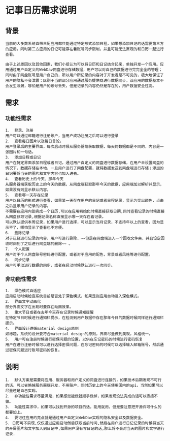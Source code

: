 # 记事日历需求说明
## 背景
    当前的大多数系统自带日历应用都只能通过特定形式添加日程，如果想添加日记的话需要第三方的应用。同时第三方应用的日记可能存在着账号同步限制，并且可能无法直观的和日历一起进行查看。  

    由于上述原因以及其他因素，我们小组认为可以将日历和日记结合起来，单独开发一个应用。应用通过用户自定义的WebDav网盘进行存储数据，用户可以对自己的数据进行完完全全的管理；同时由于网盘账号是用户自己的，所以用户所记录的内容对于开发者是不可见的，极大地保证了用户的隐私不会泄露；区别于当前部分应用通过服务提供商进行数据同步，该应用的数据基本不会发生泄漏，哪怕是用户的账号丢失，但是记录的内容仍然是存在的，用户数据安全性高。
## 需求
### 功能性需求
    1.	登录、注册
    用户可以通过邮箱进行注册账户，当用户成功注册之后可以进行登录
    2.	查看每日图片以及每日言论。
    用户登录后的主要界面，每次启动时候从服务器端获取数据，每天的数据都是不同的，内容是一张图片和一句话。
    3.	添加日程或日记
    用户在特定界面添加日程或者日记，通过用户自定义的网盘进行数据存储，在用户未设置网盘的情况下，数据存储在本地，一旦用户进行了网盘配置，就将数据发送到网盘端进行存储；添加的日记要将当天的图片和文字内容也加入进去。
    4.	查看历史上的今天、那年今天
    从服务器端获取历史上的今天的数据，从网盘端获取那年今天的数据，应用端加以解析并显示，如果没有则显示默认内容。
    5.	查看哪一天存在记录
    用户以日历的形式进行查看，如果某一天存在用户的日记或者日程记录，显示为突出颜色，点击之后显示用户记录的内容。  
    不需要在应用内部完成一个日历,可以在应用初始化时候直接获取日期,同时查看记录的时候直接从网盘获取记录,根据记录名称直接显示哪一天存在着记录。  
    可以默认提供本周记录，如果用户进行选择，可以显示当月记录，不支持年以上的查看，因为显示不了，哪怕显示了查看也不方便。
    6.	删除记录
    对于已经进行记录的内容，用户可进行删除，~~但是在网盘端进入一个回收文件夹，并且设定回收时间到了之后进行网盘端的删除~~ 。
    7.	个人配置
    用户对于个人网盘账号密码进行配置，或者对于应用的配色，背景或者风格等进行配置。
    8.	同步记录
    用户可手动进行数据的同步，或者在启动时候默认进行一次同步。
### 非功能性需求
    1.	深色模式自适应
    应用启动时候检查系统目前是否处于深色模式，如果是则应用自动进入深色模式。
    2.	界面文字动画化
    部分界面文字在出现时要存在动画效果。
    3.	重大节日或者在去年今天存在记录时候通知提醒
    在特定节日时候进行通知栏提示，在检测到用户数据中存在那年今日的数据时候同样进行通知栏提示。
    4.	界面设计遵循material design原则
    如标题，系统的设计要符合material design的原则，界面尽量做到美观，风格统一。
    5.	用户可在注册时候进行密保问题的设置，以供在忘记密码的时候进行密码恢复
    用户在进行注册时候可以进行选择密保问题，在忘记密码的时候可以选择输入邮箱账号，然后通过密保问题进行账号密码的恢复。
## 说明
    1.	默认方案是需要将应用、服务器和用户定义的网盘进行连接的，如果技术后期发现不可行的话，可以省略掉服务器端开发，不用账户，同时历史上的今天使用国内的api，当然如果可以尽量还是自己实现。
    2.	非功能性需求尽量满足，如果感觉能做就顺手做掉，如果发现没法完成的话可以直接不做。
    3.	功能性需求中，如果可以找到开源的项目的话，能用就用，但是要注意把开源许可什么的都要加上。
    4.	要记住应用的亮点就是通过用户自定义WebDav实现的隐私安全以及数据安全。
    5. 日历可不实现,仅仅通过应用启动然后获取当前时间,然后在用户进行日记记录的时候将当天的开屏图片和文字加入到日记中,如果用户没有写日记的话,那么将不会对当天的图片和文字进行记录.